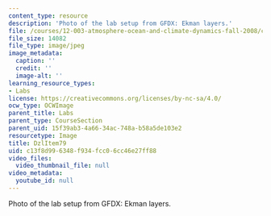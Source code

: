 ```yaml
---
content_type: resource
description: 'Photo of the lab setup from GFDX: Ekman layers.'
file: /courses/12-003-atmosphere-ocean-and-climate-dynamics-fall-2008/c13f8d996348f934fcc06cc46e27ff88_DzlItem79.jpg
file_size: 14082
file_type: image/jpeg
image_metadata:
  caption: ''
  credit: ''
  image-alt: ''
learning_resource_types:
- Labs
license: https://creativecommons.org/licenses/by-nc-sa/4.0/
ocw_type: OCWImage
parent_title: Labs
parent_type: CourseSection
parent_uid: 15f39ab3-4a66-34ac-748a-b58a5de103e2
resourcetype: Image
title: DzlItem79
uid: c13f8d99-6348-f934-fcc0-6cc46e27ff88
video_files:
  video_thumbnail_file: null
video_metadata:
  youtube_id: null
---
```

Photo of the lab setup from GFDX: Ekman layers.